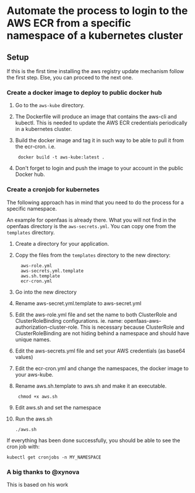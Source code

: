 # Automate the process to login to the AWS ECR from a specific namespace of a kubernetes cluster

## Setup

If this is the first time installing the aws registry update mechanism follow the first step. Else, you can proceed to the next one.

### Create a docker image to deploy to public docker hub

1. Go to the `aws-kube` directory.
2. The Dockerfile will produce an image that contains the aws-cli and kubectl. This is needed to update the AWS ECR credentials periodically in a kubernetes cluster.
3. Build the docker image and tag it in such way to be able to pull it from the ecr-cron. i.e.

        docker build -t aws-kube:latest .

4. Don't forget to login and push the image to your account in the public Docker hub.

### Create a cronjob for kubernetes

The following approach has in mind that you need to do the process for a specific namespace.

An example for openfaas is already there. What you will not find in the openfaas directory is the `aws-secrets.yml`. You can copy one from the `templates` directory.

1. Create a directory for your application.
2. Copy the files from the `templates` directory to the new directory:

         aws-role.yml
         aws-secrets.yml.template
         aws.sh.template
         ecr-cron.yml

3. Go into the new directory
4. Rename aws-secret.yml.template to aws-secret.yml
5. Edit the aws-role.yml file and set the name to both ClusterRole and ClusterRoleBinding configurations. ie. name: openfaas-aws-authorization-cluster-role. 
This is necessary because ClusterRole and ClusterRoleBinding are not hiding behind a namespace and should have unique names.
6. Edit the aws-secrets.yml file and set your AWS credentials (as base64 values)
7. Edit the ecr-cron.yml and change the namespaces, the docker image to your aws-kube.
8. Rename aws.sh.template to aws.sh and make it an executable. 

        chmod +x aws.sh

9. Edit aws.sh and set the namespace
10. Run the aws.sh 

        ./aws.sh

If everything has been done successfully, you should be able to see the cron job with:

	kubectl get cronjobs -n MY_NAMESPACE

### A big thanks to @xynova

This is based on his work

